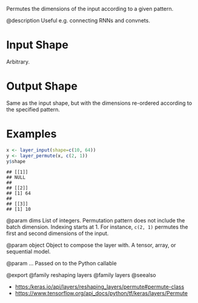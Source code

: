 Permutes the dimensions of the input according to a given pattern.

@description
Useful e.g. connecting RNNs and convnets.

# Input Shape
Arbitrary.

# Output Shape
Same as the input shape, but with the dimensions re-ordered according
to the specified pattern.

# Examples

```r
x <- layer_input(shape=c(10, 64))
y <- layer_permute(x, c(2, 1))
y$shape
```

```
## [[1]]
## NULL
##
## [[2]]
## [1] 64
##
## [[3]]
## [1] 10
```

@param dims
List of integers. Permutation pattern does not include the
batch dimension. Indexing starts at 1.
For instance, `c(2, 1)` permutes the first and second dimensions
of the input.

@param object
Object to compose the layer with. A tensor, array, or sequential model.

@param ...
Passed on to the Python callable

@export
@family reshaping layers
@family layers
@seealso
+ <https:/keras.io/api/layers/reshaping_layers/permute#permute-class>
+ <https://www.tensorflow.org/api_docs/python/tf/keras/layers/Permute>

